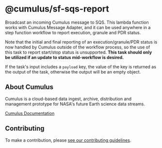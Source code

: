 # @cumulus/sf-sqs-report

Broadcast an incoming Cumulus message to SQS.  This lambda function works with Cumulus Message Adapter, and it can be used anywhere in a step function workflow to report execution, granule and PDR status.

Note that the initial and final reporting of an execution/granule/PDR status is now handled by Cumulus outside of the workflow process, so the use of this task to report start/stop status is unsupported. **This task should only be utilized if an update to status mid-workflow is desired.**

If the task's input includes a `payload` key, the value of the key is returned as the output of the task, otherwise the output will be an empty object.

## About Cumulus

Cumulus is a cloud-based data ingest, archive, distribution and management prototype for NASA's future Earth science data streams.

[Cumulus Documentation](https://nasa.github.io/cumulus)

## Contributing

To make a contribution, please [see our contributing guidelines](https://github.com/nasa/cumulus/blob/master/CONTRIBUTING.md).
